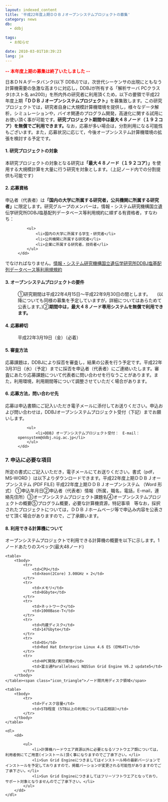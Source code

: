 ```yaml
---
layout: indexed_content
title: '平成22年度上期ＤＤＢＪオープンシステムプロジェクトの募集'
category: news
db:
  - ddbj

tags:
  - お知らせ

date: 2010-03-01T10:39:23
lang: ja
---
```


<span style="color: #ff0000;"><strong>-- 本年度上期の募集は終了いたしました --</strong></span>
<div>
    <!--space20px-->
</div>日本ＤＮＡデータバンク(以下 DDBJ)では，次世代シーケンサの出現にともなう計算機需要の急激な高まりに対応し，DDBJが所有する「解析サーバ PCクラスタ(ホスト名 an200)」を所内外の研究者に利用頂くため，以下の要領で平成22年度上期<strong>「ＤＤＢＪオープンシステムプロジェクト」</strong>を募集致します。この研究プロジェクトでは，研究者自身に大規模計算機環境を提供し，様々なデータ解析，シミュレーションや，バイオ関連のプログラム開発，高速化に関する試用にお使い頂く事が可能です。<strong>研究プロジェクト期間中は最大４８ノード（１９２コア）を無償でご利用できます。</strong>なお，応募が多い場合は，分割利用になる可能性もございます。また，応募状況に応じて，今後オープンシステム計算機環境の拡張を検討する予定です。

<h4>1. 研究プロジェクトの対象</h4>本研究プロジェクトの対象となる研究は<strong>「最大４８ノード（１９２コア）」</strong>を使用する大規模計算を大量に行う研究を対象とします。（上記ノード内での分割提供も可能です）

<h4>2. 応募資格</h4>申込者（代表者）は<strong>「国内の大学に所属する研究者，公共機関に所属する研究者」</strong>に限定します。研究グループのメンバーは，情報・システム研究機構国立遺伝学研究所DDBJ塩基配列データベース等利用規約に順ずる有資格者，すなわち：

<dl>
    <dd>

        <ul>
            <li>国内の大学に所属する学生・研究者</li>
            <li>公共機関に所属する研究者</li>
            <li>企業に所属する研究者，技術者</li>
        </ul>
    </dd>
</dl>でなければなりません。<span class="icon_triangle"><a href="/activities/index.html" target="_self">情報・システム研究機構国立遺伝学研究所DDBJ塩基配列データベース等利用規規約</a> </span>

<h4>3. オープンシステムプロジェクトの要件</h4>

<dl>
    <dd>①研究期間は平成22年4月15日～平成22年9月30日の間とします。　　(以降についても同様の募集を予定していますが，詳細についてはあらためて公表します。)②<strong>期間中は，最大４８ノード専用システムを無償で利用できます。</strong> </dd>
</dl>

<h4>4. 応募締切</h4>

<dl>
    <dd>平成22年3月19日（金）（必着）</dd>
</dl>
<!--<dl><dd>＊募集締切りを延長しました</dd></dl>-->

<h4>5. 審査方法</h4>応募課題は，DDBJにより採否を審査し，結果の公表を行う予定です。平成22年3月31日（水）（予定）までに採否を申込者（代表者）にご連絡いたします。審査にあたり応募課題について代表者に問い合わせを行なうことがあります。また，利用環境，利用期間等について調整させていただく場合があります。

<h4>6. 応募方法，問い合わせ先</h4>応募は申込書類にご記入いただき電子メールに添付してお送りください。申込および問い合わせは，DDBJオープンシステムプロジェクト受付（下記）までお願いします。

<dl>
    <dd>

        <ul>
            <li>DDBJ オープンシステムプロジェクト受付：　E-mail：opensystem@ddbj.nig.ac.jp</li>
        </ul>
    </dd>
</dl>

<h3>7. 申込に必要な項目</h3>所定の書式にご記入いただき，電子メールにてお送りください。書式（pdf，MS-WORD ）は以下よりダウンロードできます。<span class="icon_triangle">平成22年度上期ＤＤＢＪオープンシステム (PDF FILE)</span> <span class="icon_triangle">平成22年度上期ＤＤＢＪオープンシステム （Word 形式）</span> ①申込年月日②申込者（代表者）情報（所属，職名，電話，E-mail，連絡先住所）③オープンシステムプロジェクト課題名④オープンシステムプロジェクトの概要⑤プログラム概要，必要な計算機資源，特記事項　等なお，採択されたプロジェクトについては，ＤＤＢＪホームページ等で申込み内容を公表させて頂く場合がありますので，ご了承願います。

<h4>8. 利用できる計算機について</h4>オープンシステムプロジェクトで利用できる計算機の概要を以下に示します。<span class="icon_triangle">1ノードあたりのスペック(最大48ノード)

    <table>
        <tbody>
            <tr>
                <td>CPU</td>
                <td>Xeon(2Core) 3.00GHz × 2</td>
            </tr>
            <tr>
                <td>メモリ</td>
                <td>8Gbyte</td>
            </tr>
            <tr>
                <td>ネットワーク</td>
                <td>1000Base-T</td>
            </tr>
            <tr>
                <td>内蔵ディスク</td>
                <td>147Gbyte</td>
            </tr>
            <tr>
                <td>OS</td>
                <td>Red Hat Enterprise Linux 4.6 ES (EM64T)</td>
            </tr>
            <tr>
                <td>HPC開発/実行環境</td>
                <td>富士通Parallelnavi NQSSun Grid Engine V6.2 update5</td>
            </tr>
        </tbody>
    </table><span class="icon_triangle">ノード間共用ディスク領域</span>

    <table>
        <tbody>
            <tr>
                <td>ディスク容量</td>
                <td>5TB程度 (5TB以上の利用については応相談)</td>
            </tr>
        </tbody>
    </table>

    <dl>
        <dd>

            <ul>
                <li>計算機ハードウエア資源以外に必要となるソフトウエア類については，利用者側にてご用意(インストール)頂く事になりますのでご了承下さい。</li>
                <li>Sun Grid Engineにつきましてはインストール時の最新バージョンでインストールを予定しておりますので，掲載バーションが変更される可能性がありますのでご了承下さい。</li>
                <li>Sun Grid Engineにつきましてはフリーソフトウエアとなっており，サポート対象となりませんのでご了承下さい。</li>
            </ul>
        </dd>
    </dl>
</span>
